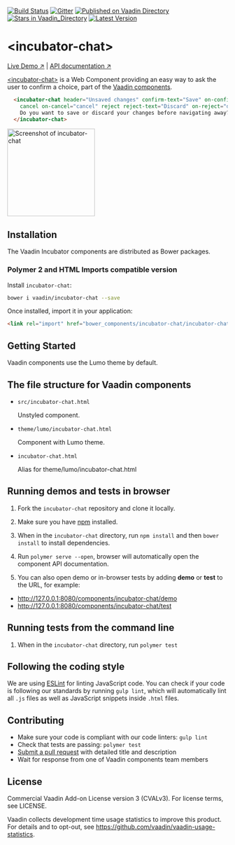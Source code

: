 [![Build Status](https://travis-ci.org/vaadin/incubator-chat.svg?branch=master)](https://travis-ci.org/vaadin/incubator-chat)
[![Gitter](https://badges.gitter.im/Join%20Chat.svg)](https://gitter.im/vaadin/web-components?utm_source=badge&utm_medium=badge&utm_campaign=pr-badge)
[![Published on Vaadin  Directory](https://img.shields.io/badge/Vaadin%20Directory-published-00b4f0.svg)](https://vaadin.com/directory/component/vaadinincubator-chat)
[![Stars in Vaadin_Directory](https://img.shields.io/vaadin-directory/stars/vaadinincubator-chat.svg)](https://vaadin.com/directory/component/vaadinincubator-chat)
[![Latest Version](https://img.shields.io/vaadin-directory/v/vaadinincubator-chat.svg)](https://vaadin.com/directory/component/vaadinincubator-chat)

# &lt;incubator-chat&gt;

[Live Demo ↗](https://vaadin.com/directory/component/vaadinincubator-element/html-examples)
|
[API documentation ↗](https://vaadin.com/directory/component/vaadinincubator-element/html-api)


[&lt;incubator-chat&gt;](https://vaadin.com/directory/component/vaadinincubator-element) is a Web Component providing an easy way to ask the user to confirm a choice, part of the [Vaadin components](https://vaadin.com/components).

```html
  <incubator-chat header="Unsaved changes" confirm-text="Save" on-confirm="save"
    cancel on-cancel="cancel" reject reject-text="Discard" on-reject="discard">
    Do you want to save or discard your changes before navigating away?
  </incubator-chat>
```

[<img src="https://raw.githubusercontent.com/vaadin/incubator-chat/master/screenshot.png" width="200" alt="Screenshot of incubator-chat">](https://vaadin.com/directory/component/vaadinincubator-element)


## Installation

The Vaadin Incubator components are distributed as Bower packages.

### Polymer 2 and HTML Imports compatible version

Install `incubator-chat`:

```sh
bower i vaadin/incubator-chat --save
```

Once installed, import it in your application:

```html
<link rel="import" href="bower_components/incubator-chat/incubator-chat.html">
```

## Getting Started

Vaadin components use the Lumo theme by default.

## The file structure for Vaadin components

- `src/incubator-chat.html`

  Unstyled component.

- `theme/lumo/incubator-chat.html`

  Component with Lumo theme.

- `incubator-chat.html`

  Alias for theme/lumo/incubator-chat.html


## Running demos and tests in browser

1. Fork the `incubator-chat` repository and clone it locally.

1. Make sure you have [npm](https://www.npmjs.com/) installed.

1. When in the `incubator-chat` directory, run `npm install` and then `bower install` to install dependencies.

1. Run `polymer serve --open`, browser will automatically open the component API documentation.

1. You can also open demo or in-browser tests by adding **demo** or **test** to the URL, for example:

  - http://127.0.0.1:8080/components/incubator-chat/demo
  - http://127.0.0.1:8080/components/incubator-chat/test


## Running tests from the command line

1. When in the `incubator-chat` directory, run `polymer test`


## Following the coding style

We are using [ESLint](http://eslint.org/) for linting JavaScript code. You can check if your code is following our standards by running `gulp lint`, which will automatically lint all `.js` files as well as JavaScript snippets inside `.html` files.


## Contributing

  - Make sure your code is compliant with our code linters: `gulp lint`
  - Check that tests are passing: `polymer test`
  - [Submit a pull request](https://www.digitalocean.com/community/tutorials/how-to-create-a-pull-request-on-github) with detailed title and description
  - Wait for response from one of Vaadin components team members


## License

Commercial Vaadin Add-on License version 3 (CVALv3). For license terms, see LICENSE.

Vaadin collects development time usage statistics to improve this product. For details and to opt-out, see https://github.com/vaadin/vaadin-usage-statistics.
